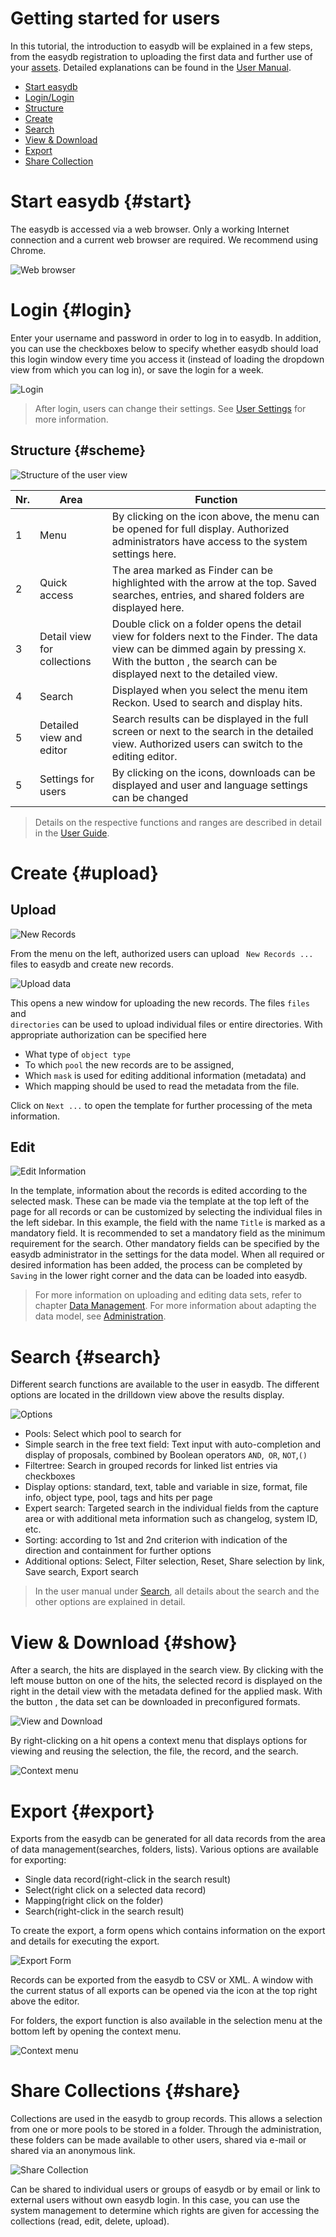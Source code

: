 # Getting started for users

In this tutorial, the introduction to easydb will be explained in a few steps, from the easydb registration to uploading the first data and further use of your [assets](../glossar/glossar.html). Detailed explanations can be found in the [User Manual](../webfrontend/webfrontend.html).

* [Start easydb](#start)
* [Login/Login](#login)
* [Structure](#scheme)
* [Create](#upload)
* [Search](#search)
* [View & Download](#show)
* [Export](#export)
* [Share Collection](#share)
 

#  Start easydb {#start}

The easydb is accessed via a web browser. Only a working Internet connection and a current web browser are required. We recommend using Chrome.

![Web browser](browser_ihre_easydb.png)

#  Login {#login}

Enter your username and password in order to log in to easydb. In addition, you can use the checkboxes below to specify whether easydb should load this login window every time you access it (instead of loading the dropdown view from which you can log in), or save the login for a week.

![Login](login.png)

> After login, users can change their settings. See [User Settings](../webfrontend/userprefs/userprefs/userprefs.html) for more information.

## Structure {#scheme}

![Structure of the user view](benutzerbereich.png)

|Nr.|Area|Function|
|--|--|--|
|1|Menu|By clicking on the icon above, the menu can be opened for full display. Authorized administrators have access to the system settings here.|
|2|Quick access|The area marked as Finder can be highlighted with the arrow at the top. Saved searches, entries, and shared folders are displayed here.|
|3|Detail view for collections|Double click on a folder opens the detail view for folders next to the Finder. The data view can be dimmed again by pressing <code class="button">X</code>. With the button <i class = "fa fa-columns" aria-hidden = "true"> </i>, the search can be displayed next to the detailed view.|
|4|Search|Displayed when you select the menu item Reckon. Used to search and display hits. |
|5|Detailed view and editor | Search results can be displayed in the full screen or next to the search in the detailed view. Authorized users can switch to the editing editor.|
|5|Settings for users|By clicking on the icons, downloads can be displayed and user and language settings can be changed|


> Details on the respective functions and ranges are described in detail in the [User Guide](../webfrontend/webfrontend.html).

# Create {#upload}

## Upload

![New Records](neu.png)

From the menu on the left, authorized users can upload <code class="button"> New Records ... </code> files to easydb and create new records.

![Upload data](neue_daten.png)

This opens a new window for uploading the new records. The files <code class="button">files</code> and <code class="button"> directories</code> can be used to upload individual files or entire directories. With appropriate authorization can be specified here

* What type of `object type`
* To which `pool` the new records are to be assigned,
* Which `mask` is used for editing additional information (metadata) and
* Which mapping should be used to read the metadata from the file.

Click on <code class="button">Next ...</code> to open the template for further processing of the meta information.

## Edit

![Edit Information](neue_daten_edit.png)

In the template, information about the records is edited according to the selected mask. These can be made via the template at the top left of the page for all records or can be customized by selecting the individual files in the left sidebar. In this example, the field with the name `Title` is marked as a mandatory field. It is recommended to set a mandatory field as the minimum requirement for the search. Other mandatory fields can be specified by the easydb administrator in the settings for the data model. When all required or desired information has been added, the process can be completed by <code class="button">Saving</code> in the lower right corner and the data can be loaded into easydb.

> For more information on uploading and editing data sets, refer to chapter [Data Management](../webfrontend/datamanagement/new_objects/new_objects.html). For more information about adapting the data model, see [Administration](../webfrontend/administration/datamodel/datamodel.html).

#  Search {#search}

Different search functions are available to the user in easydb. The different options are located in the drilldown view above the results display.

![Options](search.png)

* Pools: Select which pool to search for
* Simple search in the free text field: Text input with auto-completion and display of proposals, combined by Boolean operators `AND`,` OR`, `NOT`,`() `
* Filtertree: Search in grouped records for linked list entries via checkboxes
* Display options: standard, text, table and variable in size, format, file info, object type, pool, tags and hits per page
* Expert search: Targeted search in the individual fields from the capture area or with additional meta information such as changelog, system ID, etc.
* Sorting: according to 1st and 2nd criterion with indication of the direction and containment for further options
* Additional options: Select, Filter selection, Reset, Share selection by link, Save search, Export search

> In the user manual under [Search](../webfrontend/datamanagement/search/search.html), all details about the search and the other options are explained in detail.

# View & Download {#show}

After a search, the hits are displayed in the search view. By clicking with the left mouse button on one of the hits, the selected record is displayed on the right in the detail view with the metadata defined for the applied mask. With the button <i class = "fa fa-download"> </i>, the data set can be downloaded in preconfigured formats.

![View and Download](download.png)

By right-clicking on a hit opens a context menu that displays options for viewing and reusing the selection, the file, the record, and the search.

![Context menu](show_context.png)

#  Export {#export}

Exports from the easydb can be generated for all data records from the area of ​​data management(searches, folders, lists). Various options are available for exporting:

* Single data record(right-click in the search result)
* Select(right click on a selected data record)
* Mapping(right click on the folder)
* Search(right-click in the search result)

To create the export, a form opens which contains information on the export and details for executing the export.

![Export Form](exportmaske.png)

Records can be exported from the easydb to CSV or XML. A window with the current status of all exports can be opened via the <i class = "fa fa-download"> </i> icon at the top right above the editor.

For folders, the export function is also available in the selection menu at the bottom left by opening the context menu.

![Context menu](mappenmenu.png)

#  Share Collections {#share}

Collections are used in the easydb to group records. This allows a selection from one or more pools to be stored in a folder. Through the administration, these folders can be made available to other users, shared via e-mail or shared via an anonymous link.

![Share Collection](share_collection.png)

Can be shared to individual users or groups of easydb or by email or link to external users without own easydb login. In this case, you can use the system management to determine which rights are given for accessing the collections (read, edit, delete, upload).
